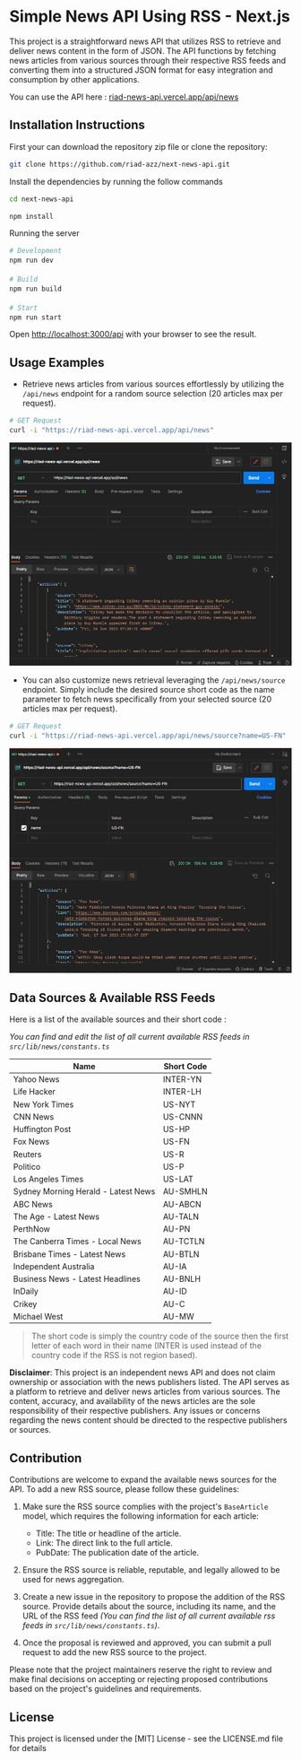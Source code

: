 # Simple News API Using RSS - Next.js

This project is a straightforward news API that utilizes RSS to retrieve and deliver news content in the form of JSON. The API functions by fetching news articles from various sources through their respective RSS feeds and converting them into a structured JSON format for easy integration and consumption by other applications.

You can use the API here : [riad-news-api.vercel.app/api/news](https://riad-news-api.vercel.app/api/news)

## Installation Instructions

First your can download the repository zip file or clone the repository:

```bash
git clone https://github.com/riad-azz/next-news-api.git
```

Install the dependencies by running the follow commands

```bash
cd next-news-api
```

```bash
npm install
```

Running the server

```bash
# Development
npm run dev

# Build
npm run build

# Start
npm run start
```

Open [http://localhost:3000/api](http://localhost:3000/api) with your browser to see the result.

## Usage Examples

* Retrieve news articles from various sources effortlessly by utilizing the `/api/news` endpoint for a random source selection (20 articles max per request).

```bash
# GET Request
curl -i "https://riad-news-api.vercel.app/api/news"
```

![Random news source endpoint preview](https://github.com/riad-azz/readme-storage/blob/main/next-news-api/random-source-preview.png?raw=true)

* You can also customize news retrieval leveraging the `/api/news/source` endpoint. Simply include the desired source short code as the name parameter to fetch news specifically from your selected source (20 articles max per request).

```bash
# GET Request
curl -i "https://riad-news-api.vercel.app/api/news/source?name=US-FN"
```

![Custom news source endpoint preview](https://github.com/riad-azz/readme-storage/blob/main/next-news-api/custom-source-preview.png?raw=true)

## Data Sources & Available RSS Feeds

Here is a list of the available sources and their short code :

*You can find and edit the list of all current available RSS feeds in `src/lib/news/constants.ts`*

| Name                                      | Short Code |
| ----------------------------------------- | ---------- |
| Yahoo News                                | INTER-YN   |
| Life Hacker                               | INTER-LH   |
| New York Times                            | US-NYT     |
| CNN News                                  | US-CNNN    |
| Huffington Post                           | US-HP      |
| Fox News                                  | US-FN      |
| Reuters                                   | US-R       |
| Politico                                  | US-P       |
| Los Angeles Times                         | US-LAT     |
| Sydney Morning Herald - Latest News       | AU-SMHLN   |
| ABC News                                  | AU-ABCN    |
| The Age - Latest News                     | AU-TALN    |
| PerthNow                                  | AU-PN      |
| The Canberra Times - Local News           | AU-TCTLN   |
| Brisbane Times - Latest News              | AU-BTLN    |
| Independent Australia                     | AU-IA      |
| Business News - Latest Headlines          | AU-BNLH    |
| InDaily                                   | AU-ID      |
| Crikey                                    | AU-C       |
| Michael West                              | AU-MW      |

> The short code is simply the country code of the source then the first letter of each word in their name (INTER is used instead of the country code if the RSS is not region based).

**Disclaimer**: This project is an independent news API and does not claim ownership or association with the news publishers listed. The API serves as a platform to retrieve and deliver news articles from various sources. The content, accuracy, and availability of the news articles are the sole responsibility of their respective publishers. Any issues or concerns regarding the news content should be directed to the respective publishers or sources.

## Contribution

Contributions are welcome to expand the available news sources for the API. To add a new RSS source, please follow these guidelines:

1. Make sure the RSS source complies with the project's `BaseArticle` model, which requires the following information for each article:
    - Title: The title or headline of the article.
    - Link: The direct link to the full article.
    - PubDate: The publication date of the article.

2. Ensure the RSS source is reliable, reputable, and legally allowed to be used for news aggregation.

3. Create a new issue in the repository to propose the addition of the RSS source. Provide details about the source, including its name, and the URL of the RSS feed *(You can find the list of all current available rss feeds in `src/lib/news/constants.ts`)*.

4. Once the proposal is reviewed and approved, you can submit a pull request to add the new RSS source to the project.

Please note that the project maintainers reserve the right to review and make final decisions on accepting or rejecting proposed contributions based on the project's guidelines and requirements.

## License

This project is licensed under the [MIT] License - see the LICENSE.md file for details
